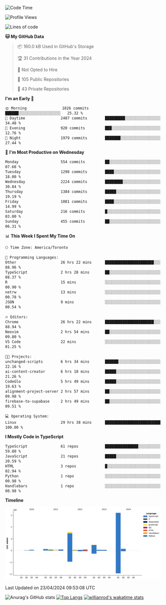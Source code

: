 <!--START_SECTION:waka-->
![Code Time](http://img.shields.io/badge/Code%20Time-1%2C458%20hrs%2013%20mins-blue)

![Profile Views](http://img.shields.io/badge/Profile%20Views-0-blue)

![Lines of code](https://img.shields.io/badge/From%20Hello%20World%20I%27ve%20Written-6.1%20million%20lines%20of%20code-blue)

**🐱 My GitHub Data** 

> 📦 160.0 kB Used in GitHub's Storage 
 > 
> 🏆 31 Contributions in the Year 2024
 > 
> 🚫 Not Opted to Hire
 > 
> 📜 105 Public Repositories 
 > 
> 🔑 43 Private Repositories 
 > 
**I'm an Early 🐤** 

```text
🌞 Morning                1826 commits        ██████░░░░░░░░░░░░░░░░░░░   25.32 % 
🌆 Daytime                2487 commits        █████████░░░░░░░░░░░░░░░░   34.48 % 
🌃 Evening                920 commits         ███░░░░░░░░░░░░░░░░░░░░░░   12.76 % 
🌙 Night                  1979 commits        ███████░░░░░░░░░░░░░░░░░░   27.44 % 
```
📅 **I'm Most Productive on Wednesday** 

```text
Monday                   554 commits         ██░░░░░░░░░░░░░░░░░░░░░░░   07.68 % 
Tuesday                  1298 commits        ████░░░░░░░░░░░░░░░░░░░░░   18.00 % 
Wednesday                2224 commits        ████████░░░░░░░░░░░░░░░░░   30.84 % 
Thursday                 1384 commits        █████░░░░░░░░░░░░░░░░░░░░   19.19 % 
Friday                   1081 commits        ████░░░░░░░░░░░░░░░░░░░░░   14.99 % 
Saturday                 216 commits         █░░░░░░░░░░░░░░░░░░░░░░░░   03.00 % 
Sunday                   455 commits         ██░░░░░░░░░░░░░░░░░░░░░░░   06.31 % 
```


📊 **This Week I Spent My Time On** 

```text
🕑︎ Time Zone: America/Toronto

💬 Programming Languages: 
Other                    26 hrs 22 mins      ██████████████████████░░░   88.96 % 
TypeScript               2 hrs 28 mins       ██░░░░░░░░░░░░░░░░░░░░░░░   08.37 % 
R                        15 mins             ░░░░░░░░░░░░░░░░░░░░░░░░░   00.90 % 
netrw                    13 mins             ░░░░░░░░░░░░░░░░░░░░░░░░░   00.78 % 
JSON                     9 mins              ░░░░░░░░░░░░░░░░░░░░░░░░░   00.54 % 

🔥 Editors: 
Chrome                   26 hrs 22 mins      ██████████████████████░░░   88.94 % 
Neovim                   2 hrs 54 mins       ██░░░░░░░░░░░░░░░░░░░░░░░   09.80 % 
VS Code                  22 mins             ░░░░░░░░░░░░░░░░░░░░░░░░░   01.25 % 

🐱‍💻 Projects: 
unchanged-scripts        6 hrs 34 mins       ██████░░░░░░░░░░░░░░░░░░░   22.16 % 
ai-content-creator       6 hrs 18 mins       █████░░░░░░░░░░░░░░░░░░░░   21.26 % 
CodeGlo                  5 hrs 49 mins       █████░░░░░░░░░░░░░░░░░░░░   19.63 % 
alignment-project-server 2 hrs 57 mins       ██░░░░░░░░░░░░░░░░░░░░░░░   09.98 % 
firebase-to-supabase     2 hrs 49 mins       ██░░░░░░░░░░░░░░░░░░░░░░░   09.51 % 

💻 Operating System: 
Linux                    29 hrs 38 mins      █████████████████████████   100.00 % 
```

**I Mostly Code in TypeScript** 

```text
TypeScript               61 repos            ███████████████░░░░░░░░░░   59.80 % 
JavaScript               21 repos            █████░░░░░░░░░░░░░░░░░░░░   20.59 % 
HTML                     3 repos             █░░░░░░░░░░░░░░░░░░░░░░░░   02.94 % 
Python                   1 repo              ░░░░░░░░░░░░░░░░░░░░░░░░░   00.98 % 
Handlebars               1 repo              ░░░░░░░░░░░░░░░░░░░░░░░░░   00.98 % 
```



**Timeline**

![Lines of Code chart](https://raw.githubusercontent.com/wise-introvert/wise-introvert/master/assets/bar_graph.png)


 Last Updated on 23/04/2024 09:53:08 UTC
<!--END_SECTION:waka-->

![Anurag's GitHub stats](https://github-readme-stats.vercel.app/api?username=wise-introvert&count_private=true&show_icons=true)
[![Top Langs](https://github-readme-stats.vercel.app/api/top-langs/?username=wise-introvert&langs_count=10)](https://github.com/anuraghazra/github-readme-stats)
[![willianrod's wakatime stats](https://github-readme-stats.vercel.app/api/wakatime?username=wiseintrovert)](https://github.com/anuraghazra/github-readme-stats)
